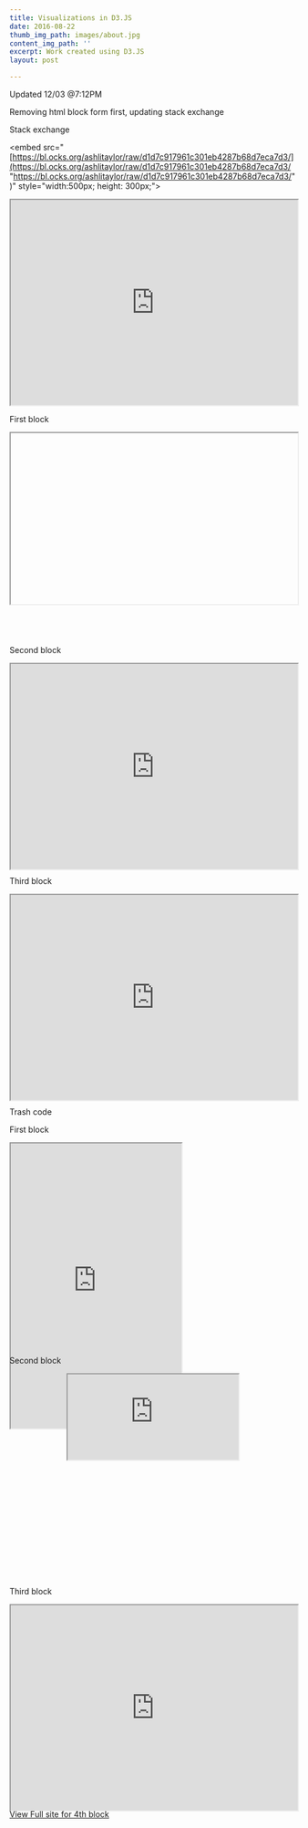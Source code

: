 ```yaml
---
title: Visualizations in D3.JS
date: 2016-08-22
thumb_img_path: images/about.jpg
content_img_path: ''
excerpt: Work created using D3.JS
layout: post

---
```

Updated 12/03 @7:12PM

Removing html block form first, updating stack exchange

Stack exchange

<embed src="[https://bl.ocks.org/ashlitaylor/raw/d1d7c917961c301eb4287b68d7eca7d3/](https://bl.ocks.org/ashlitaylor/raw/d1d7c917961c301eb4287b68d7eca7d3/ "https://bl.ocks.org/ashlitaylor/raw/d1d7c917961c301eb4287b68d7eca7d3/")" style="width:500px; height: 300px;">

<div class="h_iframe">

<!-- a transparent image is preferable -->

<iframe src="https://bl.ocks.org/ashlitaylor/raw/d1d7c917961c301eb4287b68d7eca7d3/" style="width:100%;height:360px" scrolling="no"></iframe>

</div>

First block

<div align="center" class="embed-responsive embed-responsive-16by9" style="width:100%;height:360px"><iframe src=" " width="100%" height="300"></iframe></div>

Second block

<div align="center" class="embed-responsive embed-responsive-16by9" style="width:100%;height:360px"> <iframe class= "embed-responsive-item" style="width:100%;height:360px" src="https://bl.ocks.org/ashlitaylor/raw/d1d7c917961c301eb4287b68d7eca7d3/" scrolling="yes"></iframe> </div>

Third block

<div align="center" class="embed-responsive embed-responsive-16by9" style="width:100%;height:360px"> <iframe class= "embed-responsive-item" style="width:100%;height:360px" src="https://bl.ocks.org/ashlitaylor/raw/d1d7c917961c301eb4287b68d7eca7d3/" scrolling="yes"></iframe> </div>

Trash code

First block

<div class="embed-responsive embed-responsive-16by9" style="width:100%;height:360px"> <iframe sandbox= "allow-popups allow-scripts allow-forms allow-same-origin" src="https://bl.ocks.org/ashlitaylor/raw/d1d7c917961c301eb4287b68d7eca7d3/" marginwidth = "0" marginheight = "0" style = "height:500px;" scrolling = "no"></iframe> </div>

Second block

<div align="center" class="index" style="width:100%;height:360px"> <iframe sandbox= "allow-popups allow-scripts allow-forms allow-same-origin" src="https://bl.ocks.org/ashlitaylor/raw/d1d7c917961c301eb4287b68d7eca7d3/" scrolling="yes"></iframe> </div>

Third block

<div align="center" class="embed-responsive embed-responsive-16by9" style="width:100%;height:360px"> <iframe class= "embed-responsive-item" style="width:100%;height:360px" src="https://bl.ocks.org/ashlitaylor/raw/d1d7c917961c301eb4287b68d7eca7d3/" scrolling="yes"></iframe> </div>

<div id="resume-download"> <a href="https://bl.ocks.org/ashlitaylor/raw/d1d7c917961c301eb4287b68d7eca7d3/" target="_blank" class="button">View Full site for 4th block</a> </div>
